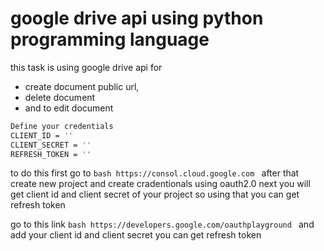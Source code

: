 # google drive api using python programming language

this task is using google drive api for 
-   create document public url, 
-   delete document
-   and to edit document 

```bash
Define your credentials
CLIENT_ID = ''
CLIENT_SECRET = ''
REFRESH_TOKEN = ''
```
to do this first go to 
```bash https://consol.cloud.google.com ```
after that create new project and create cradentionals using oauth2.0 
next you will get client id and client secret of your project so using that you can get refresh token

go to this link ```bash https://developers.google.com/oauthplayground ```
and add your client id and client secret you can get refresh token



